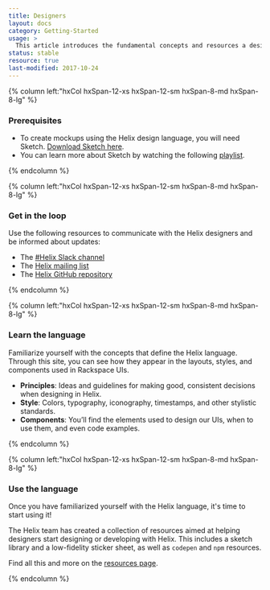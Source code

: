 ```yaml
---
title: Designers
layout: docs
category: Getting-Started
usage: >
  This article introduces the fundamental concepts and resources a designer can expect to find on the Helix website, as well as the best channels for contacting and collaborating with the Helix team.
status: stable
resource: true
last-modified: 2017-10-24
---
```




<section class="static-section" markdown="1">
<div class="hxRow" markdown="1">

{% column left:"hxCol hxSpan-12-xs hxSpan-12-sm hxSpan-8-md hxSpan-8-lg" %}

### Prerequisites

- To create mockups using the Helix design language, you will need Sketch. [Download Sketch here](http://www.sketchapp.com).
- You can learn more about Sketch by watching the following [playlist](https://www.youtube.com/watch?v=cEplnCnZuDM&list=PLWlUJU11tp4fEXI8deWhBQAHDv9R23WHB).

{% endcolumn %}

</div>
</section>

<section class="static-section" markdown="1">
<div class="hxRow" markdown="1">

{% column left:"hxCol hxSpan-12-xs hxSpan-12-sm hxSpan-8-md hxSpan-8-lg" %}

### Get in the loop

Use the following resources to communicate with the Helix designers and be informed about updates:

- The [#Helix Slack channel](https://rackspace.slack.com/messages/#helix)
- The [Helix mailing list](mailto:helix@rackspace.com)
- The [Helix GitHub repository](https://github.com/rackerlabs/design-system)

{% endcolumn %}

</div>
</section>

<section class="static-section" markdown="1">
<div class="hxRow" markdown="1">

{% column left:"hxCol hxSpan-12-xs hxSpan-12-sm hxSpan-8-md hxSpan-8-lg" %}

### Learn the language

Familiarize yourself with the concepts that define the Helix language. Through this site, you can see how they appear in the layouts, styles, and components used in Rackspace UIs.

- **Principles**: Ideas and guidelines for making good, consistent decisions when designing in Helix.
- **Style**: Colors, typography, iconography, timestamps, and other stylistic standards.
- **Components**: You’ll find the elements used to design our UIs, when to use them, and even code examples.

{% endcolumn %}

</div>
</section>

<section class="static-section" markdown="1">
<div class="hxRow" markdown="1">

{% column left:"hxCol hxSpan-12-xs hxSpan-12-sm hxSpan-8-md hxSpan-8-lg" %}

### Use the language

Once you have familiarized yourself with the Helix language, it's time to start using it!

The Helix team has created a collection of resources aimed at helping designers start designing or developing with Helix. This includes a sketch library and a low-fidelity sticker sheet, as well as `codepen` and `npm` resources.

Find all this and more on the [resources page]({{site.baseurl}}/resources/index.html).

{% endcolumn %}

</div>
</section>
